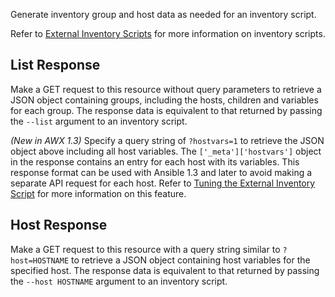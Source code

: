 Generate inventory group and host data as needed for an inventory script.

Refer to [External Inventory Scripts](http://www.ansibleworks.com/docs/api.html#external-inventory-scripts)
for more information on inventory scripts.

## List Response

Make a GET request to this resource without query parameters to retrieve a JSON
object containing groups, including the hosts, children and variables for each
group.  The response data is equivalent to that returned by passing the
`--list` argument to an inventory script.

_(New in AWX 1.3)_ Specify a query string of `?hostvars=1` to retrieve the JSON
object above including all host variables.  The `['_meta']['hostvars']` object
in the response contains an entry for each host with its variables.  This
response format can be used with Ansible 1.3 and later to avoid making a
separate API request for each host.  Refer to
[Tuning the External Inventory Script](http://www.ansibleworks.com/docs/api.html#tuning-the-external-inventory-script)
for more information on this feature.

## Host Response

Make a GET request to this resource with a query string similar to
`?host=HOSTNAME` to retrieve a JSON object containing host variables for the
specified host.  The response data is equivalent to that returned by passing
the `--host HOSTNAME` argument to an inventory script.
